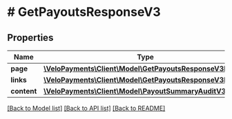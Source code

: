 # # GetPayoutsResponseV3

## Properties

Name | Type | Description | Notes
------------ | ------------- | ------------- | -------------
**page** | [**\VeloPayments\Client\Model\GetPayoutsResponseV3Page**](GetPayoutsResponseV3Page.md) |  | [optional]
**links** | [**\VeloPayments\Client\Model\GetPayoutsResponseV3Links[]**](GetPayoutsResponseV3Links.md) |  | [optional]
**content** | [**\VeloPayments\Client\Model\PayoutSummaryAuditV3[]**](PayoutSummaryAuditV3.md) |  | [optional]

[[Back to Model list]](../../README.md#models) [[Back to API list]](../../README.md#endpoints) [[Back to README]](../../README.md)
